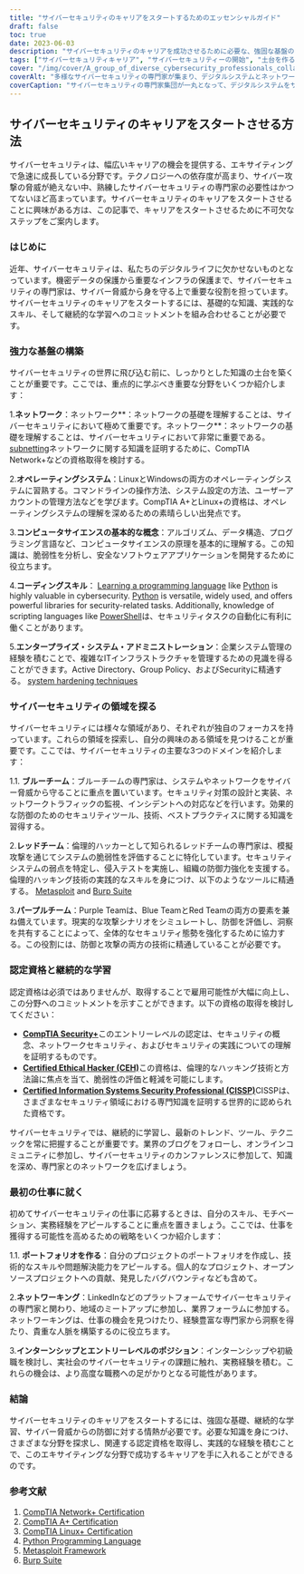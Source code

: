 ```yaml
---
title: "サイバーセキュリティのキャリアをスタートするためのエッセンシャルガイド"
draft: false
toc: true
date: 2023-06-03
description: "サイバーセキュリティのキャリアを成功させるために必要な、強固な基盤の構築からさまざまなドメインや認定資格の探求まで、必要なステップを学びます。"
tags: ["サイバーセキュリティキャリア", "サイバーセキュリティーの開始", "土台を作る", "ネットワーキングの基礎", "オペレーティングシステム", "コーディングスキル", "企業システム管理", "ブルーチーム", "赤組", "パープルチーム", "証明書", "継続学習", "初めてのサイバーセキュリティーの仕事", "ポートフォリオビルディング", "サイバーセキュリティーのためのネットワーキング", "サイバーセキュリティのインターンシップ", "CompTIA セキュリティ", "Certified Ethical Hacker CEH", "認定情報システムセキュリティプロフェッショナル CISSP", "サイバーセキュリティカンファレンス", "サイバーセキュリティーの動向", "じつけいけん", "サイバーセキュリティプロジェクト", "サイバーセキュリティミートアップ", "エントリーレベル・サイバーセキュリティ", "サイバー攻撃から身を守る", "サイバーセキュリティプロフェッショナル", "キャリア開発", "サイバーセキュリティスキル", "サイバーセキュリティ教育"]
cover: "/img/cover/A_group_of_diverse_cybersecurity_professionals_collaborating.png"
coverAlt: "多様なサイバーセキュリティの専門家が集まり、デジタルシステムとネットワークの安全確保に共同で取り組むグループ。"
coverCaption: "サイバーセキュリティの専門家集団が一丸となって、デジタルシステムをサイバー脅威から守る。"
---
```


## サイバーセキュリティのキャリアをスタートさせる方法

サイバーセキュリティは、幅広いキャリアの機会を提供する、エキサイティングで急速に成長している分野です。テクノロジーへの依存度が高まり、サイバー攻撃の脅威が絶えない中、熟練したサイバーセキュリティの専門家の必要性はかつてないほど高まっています。サイバーセキュリティのキャリアをスタートさせることに興味がある方は、この記事で、キャリアをスタートさせるために不可欠なステップをご案内します。

### はじめに

近年、サイバーセキュリティは、私たちのデジタルライフに欠かせないものとなっています。機密データの保護から重要なインフラの保護まで、サイバーセキュリティの専門家は、サイバー脅威から身を守る上で重要な役割を担っています。サイバーセキュリティのキャリアをスタートするには、基礎的な知識、実践的なスキル、そして継続的な学習へのコミットメントを組み合わせることが必要です。

### 強力な基盤の構築

サイバーセキュリティの世界に飛び込む前に、しっかりとした知識の土台を築くことが重要です。ここでは、重点的に学ぶべき重要な分野をいくつか紹介します：

1.**ネットワーク**：ネットワーク**：ネットワークの基礎を理解することは、サイバーセキュリティにおいて極めて重要です。ネットワーク**：ネットワークの基礎を理解することは、サイバーセキュリティにおいて非常に重要である。 [subnetting](https://simeononsecurity.ch/articles/how-to-perform-network-segmentation-for-improved-security/)ネットワークに関する知識を証明するために、CompTIA Network+などの資格取得を検討する。

2.**オペレーティングシステム**：LinuxとWindowsの両方のオペレーティングシステムに習熟する。コマンドラインの操作方法、システム設定の方法、ユーザーアカウントの管理方法などを学びます。CompTIA A+とLinux+の資格は、オペレーティングシステムの理解を深めるための素晴らしい出発点です。

3.**コンピュータサイエンスの基本的な概念**：アルゴリズム、データ構造、プログラミング言語など、コンピュータサイエンスの原理を基本的に理解する。この知識は、脆弱性を分析し、安全なソフトウェアアプリケーションを開発するために役立ちます。

4.**コーディングスキル**： [Learning a programming language](https://simeononsecurity.ch/articles/should-i-learn-programming-for-cybersecurity-or-information-technology/) like [Python](https://simeononsecurity.ch/articles/secure-coding-standards-for-python/) is highly valuable in cybersecurity. [Python](https://simeononsecurity.ch/articles/secure-coding-standards-for-python/) is versatile, widely used, and offers powerful libraries for security-related tasks. Additionally, knowledge of scripting languages like [PowerShell](https://simeononsecurity.ch/articles/learning-powershell-scripting-for-beginners/)は、セキュリティタスクの自動化に有利に働くことがあります。

5.**エンタープライズ・システム・アドミニストレーション**：企業システム管理の経験を積むことで、複雑なITインフラストラクチャを管理するための見識を得ることができます。Active Directory、Group Policy、およびSecurityに精通する。 [system hardening techniques](https://simeononsecurity.ch/github/windows-optimize-harden-debloat/)

### サイバーセキュリティの領域を探る

サイバーセキュリティには様々な領域があり、それぞれが独自のフォーカスを持っています。これらの領域を探索し、自分の興味のある領域を見つけることが重要です。ここでは、サイバーセキュリティの主要な3つのドメインを紹介します：

1.1. **ブルーチーム**：ブルーチームの専門家は、システムやネットワークをサイバー脅威から守ることに重点を置いています。セキュリティ対策の設計と実装、ネットワークトラフィックの監視、インシデントへの対応などを行います。効果的な防御のためのセキュリティツール、技術、ベストプラクティスに関する知識を習得する。

2.**レッドチーム**：倫理的ハッカーとして知られるレッドチームの専門家は、模擬攻撃を通じてシステムの脆弱性を評価することに特化しています。セキュリティシステムの弱点を特定し、侵入テストを実施し、組織の防御力強化を支援する。倫理的ハッキング技術の実践的なスキルを身につけ、以下のようなツールに精通する。 [Metasploit](https://simeononsecurity.ch/articles/what-is-metasploit/) and [Burp Suite](https://simeononsecurity.ch/articles/the-role-of-penetration-testing-in-cybersecurity/)

3.**パープルチーム**：Purple Teamは、Blue TeamとRed Teamの両方の要素を兼ね備えています。現実的な攻撃シナリオをシミュレートし、防御を評価し、洞察を共有することによって、全体的なセキュリティ態勢を強化するために協力する。この役割には、防御と攻撃の両方の技術に精通していることが必要です。

### 認定資格と継続的な学習

認定資格は必須ではありませんが、取得することで雇用可能性が大幅に向上し、この分野へのコミットメントを示すことができます。以下の資格の取得を検討してください：

- [**CompTIA Security+**](https://simeononsecurity.ch/articles/comptias-security-plus-sy0-601-what-do-you-need-to-know/)このエントリーレベルの認定は、セキュリティの概念、ネットワークセキュリティ、およびセキュリティの実践についての理解を証明するものです。
- [**Certified Ethical Hacker (CEH)**](https://simeononsecurity.ch/articles/preparing-for-the-ceh-certified-ethical-hacker-certification-exam/)この資格は、倫理的なハッキング技術と方法論に焦点を当て、脆弱性の評価と軽減を可能にします。
- [**Certified Information Systems Security Professional (CISSP)**](https://simeononsecurity.ch/articles/a-guide-to-earning-the-isc2-cissp-certification/)CISSPは、さまざまなセキュリティ領域における専門知識を証明する世界的に認められた資格です。

サイバーセキュリティでは、継続的に学習し、最新のトレンド、ツール、テクニックを常に把握することが重要です。業界のブログをフォローし、オンラインコミュニティに参加し、サイバーセキュリティのカンファレンスに参加して、知識を深め、専門家とのネットワークを広げましょう。

### 最初の仕事に就く

初めてサイバーセキュリティの仕事に応募するときは、自分のスキル、モチベーション、実務経験をアピールすることに重点を置きましょう。ここでは、仕事を獲得する可能性を高めるための戦略をいくつか紹介します：

1.1. **ポートフォリオを作る**：自分のプロジェクトのポートフォリオを作成し、技術的なスキルや問題解決能力をアピールする。個人的なプロジェクト、オープンソースプロジェクトへの貢献、発見したバグバウンティなども含めて。

2.**ネットワーキング**：LinkedInなどのプラットフォームでサイバーセキュリティの専門家と関わり、地域のミートアップに参加し、業界フォーラムに参加する。ネットワーキングは、仕事の機会を見つけたり、経験豊富な専門家から洞察を得たり、貴重な人脈を構築するのに役立ちます。

3.**インターンシップとエントリーレベルのポジション**：インターンシップや初級職を検討し、実社会のサイバーセキュリティの課題に触れ、実務経験を積む。これらの機会は、より高度な職務への足がかりとなる可能性があります。

### 結論

サイバーセキュリティのキャリアをスタートするには、強固な基礎、継続的な学習、サイバー脅威からの防御に対する情熱が必要です。必要な知識を身につけ、さまざまな分野を探求し、関連する認定資格を取得し、実践的な経験を積むことで、このエキサイティングな分野で成功するキャリアを手に入れることができるのです。

### 参考文献

1. [CompTIA Network+ Certification](https://www.comptia.org/certifications/network)
2. [CompTIA A+ Certification](https://www.comptia.org/certifications/a)
3. [CompTIA Linux+ Certification](https://www.comptia.org/certifications/linux)
4. [Python Programming Language](https://www.python.org/)
5. [Metasploit Framework](https://www.metasploit.com/)
6. [Burp Suite](https://portswigger.net/burp)


